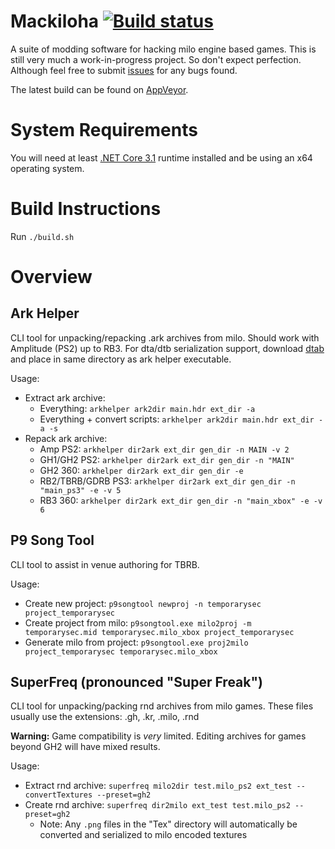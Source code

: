# Mackiloha [![Build status](https://ci.appveyor.com/api/projects/status/toda9bnsi5ur1k4b/branch/master?svg=true)](https://ci.appveyor.com/project/PikminGuts92/mackiloha/branch/master)
A suite of modding software for hacking milo engine based games. This is still very much a work-in-progress project. So don't expect perfection. Although feel free to submit [issues](https://github.com/PikminGuts92/Mackiloha/issues) for any bugs found.

The latest build can be found on [AppVeyor](https://ci.appveyor.com/project/PikminGuts92/mackiloha/branch/master/artifacts).

# System Requirements
You will need at least [.NET Core 3.1](https://dotnet.microsoft.com/download/dotnet-core/3.1) runtime installed and be using an x64 operating system.

# Build Instructions
Run `./build.sh`

# Overview
## Ark Helper
CLI tool for unpacking/repacking .ark archives from milo. Should work with Amplitude (PS2) up to RB3. For dta/dtb serialization support, download [dtab](https://github.com/mtolly/dtab) and place in same directory as ark helper executable.

Usage:
- Extract ark archive:
  - Everything: `arkhelper ark2dir main.hdr ext_dir -a`
  - Everything + convert scripts: `arkhelper ark2dir main.hdr ext_dir -a -s`
- Repack ark archive:
  - Amp PS2: `arkhelper dir2ark ext_dir gen_dir -n MAIN -v 2`
  - GH1/GH2 PS2: `arkhelper dir2ark ext_dir gen_dir -n "MAIN"`
  - GH2 360: `arkhelper dir2ark ext_dir gen_dir -e`
  - RB2/TBRB/GDRB PS3: `arkhelper dir2ark ext_dir gen_dir -n "main_ps3" -e -v 5`
  - RB3 360: `arkhelper dir2ark ext_dir gen_dir -n "main_xbox" -e -v 6`

## P9 Song Tool
CLI tool to assist in venue authoring for TBRB.

Usage:
- Create new project: `p9songtool newproj -n temporarysec project_temporarysec`
- Create project from milo: `p9songtool.exe milo2proj -m temporarysec.mid temporarysec.milo_xbox project_temporarysec`
- Generate milo from project: `p9songtool.exe proj2milo project_temporarysec temporarysec.milo_xbox`


## SuperFreq (pronounced "Super Freak")
CLI tool for unpacking/packing rnd archives from milo games. These files usually use the extensions: .gh, .kr, .milo, .rnd

**Warning:** Game compatibility is *very* limited. Editing archives for games beyond GH2 will have mixed results.

Usage:
- Extract rnd archive: `superfreq milo2dir test.milo_ps2 ext_test --convertTextures --preset=gh2`
- Create rnd archive: `superfreq dir2milo ext_test test.milo_ps2 --preset=gh2`
  - Note: Any `.png` files in the "Tex" directory will automatically be converted and serialized to milo encoded textures